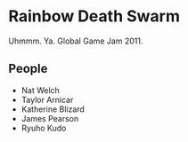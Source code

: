 # Rainbow Death Swarm

Uhmmm. Ya. Global Game Jam 2011.

## People

 * Nat Welch
 * Taylor Arnicar
 * Katherine Blizard
 * James Pearson
 * Ryuho Kudo

